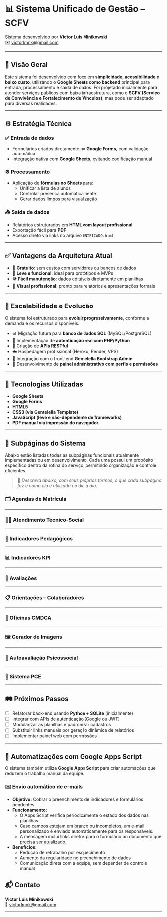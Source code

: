 # 📊 Sistema Unificado de Gestão – SCFV

Sistema desenvolvido por **Victor Luis Minikowski**  
✉️ victorlmnk@gmail.com

---

## 🧠 Visão Geral

Este sistema foi desenvolvido com foco em **simplicidade, acessibilidade e baixo custo**, utilizando o **Google Sheets como backend** principal para entrada, processamento e saída de dados. Foi projetado inicialmente para atender serviços públicos com baixa infraestrutura, como o **SCFV (Serviço de Convivência e Fortalecimento de Vínculos)**, mas pode ser adaptado para diversas realidades.

---

## ⚙️ Estratégia Técnica

### ✅ Entrada de dados
- Formulários criados diretamente no **Google Forms**, com validação automática
- Integração nativa com **Google Sheets**, evitando codificação manual

### ⚙️ Processamento
- Aplicação de **fórmulas no Sheets** para:
  - Unificar a lista de alunos
  - Controlar presença automaticamente
  - Gerar dados limpos para visualização

### 📤 Saída de dados
- Relatórios estruturados em **HTML com layout profissional**
- Exportação fácil para **PDF**
- Acesso direto via links no arquivo `UNIFICADO.html`

---

## ✅ Vantagens da Arquitetura Atual

- 💸 **Gratuito**: sem custos com servidores ou bancos de dados
- 🚀 **Leve e funcional**: ideal para protótipos e MVPs
- 🛠️ **Fácil manutenção**: dados editáveis diretamente em planilhas
- 📄 **Visual profissional**: pronto para relatórios e apresentações formais

---

## 🔄 Escalabilidade e Evolução

O sistema foi estruturado para **evoluir progressivamente**, conforme a demanda e os recursos disponíveis:

- 📊 Migração futura para **banco de dados SQL** (MySQL/PostgreSQL)
- 🔐 Implementação de **autenticação real com PHP/Python**
- 🔗 Criação de **APIs RESTful**
- ☁️ Hospedagem profissional (Heroku, Render, VPS)
- 🔧 Integração com o front-end **Gentelella Bootstrap Admin**
- 👥 Desenvolvimento de **painel administrativo com perfis e permissões**

---

## 🧱 Tecnologias Utilizadas

- **Google Sheets**
- **Google Forms**
- **HTML5**
- **CSS3 (via Gentelella Template)**
- **JavaScript (leve e não-dependente de frameworks)**
- **PDF manual via impressão do navegador**

---

## 📄 Subpáginas do Sistema

Abaixo estão listadas todas as subpáginas funcionais atualmente implementadas ou em desenvolvimento. Cada uma possui um propósito específico dentro da rotina do serviço, permitindo organização e controle eficientes.  

> 🔧 *Descreva abaixo, com seus próprios termos, o que cada subpágina faz e como ela é utilizada no dia a dia.*

### 🗂️ Agendas de Matrícula
<!-- Descrição aqui -->

---

### 🧑‍⚕️ Atendimento Técnico-Social
<!-- Descrição aqui -->

---

### 📘 Indicadores Pedagógicos
<!-- Descrição aqui -->

---

### 📊 Indicadores KPI
<!-- Descrição aqui -->

---

### 📝 Avaliações
<!-- Descrição aqui -->

---

### 📋 Orientações – Colaboradores
<!-- Descrição aqui -->

---

### 🎨 Oficinas CMDCA
<!-- Descrição aqui -->

---

### 🖼️ Gerador de Imagens
<!-- Descrição aqui -->

---

### 🧠 Autoavaliação Psicossocial
<!-- Descrição aqui -->

---

### 🧾 Sistema PCE
<!-- Descrição aqui -->

---

## 🛤️ Próximos Passos

- [ ] Refatorar back-end usando **Python + SQLite** (inicialmente)
- [ ] Integrar com APIs de autenticação (Google ou JWT)
- [ ] Modularizar as planilhas e padronizar cadastros
- [ ] Substituir links manuais por geração dinâmica de relatórios
- [ ] Implementar painel web com permissões

---


## 🚀 Automatizações com Google Apps Script

O sistema também utiliza **Google Apps Script** para criar automações que reduzem o trabalho manual da equipe.

### ✉️ Envio automático de e-mails
- **Objetivo:** Cobrar o preenchimento de indicadores e formulários pendentes.
- **Funcionamento:** 
  - O Apps Script verifica periodicamente o estado dos dados nas planilhas.
  - Caso campos estejam em branco ou incompletos, um e-mail personalizado é enviado automaticamente para os responsáveis.
  - A mensagem inclui links diretos para o formulário ou documento que precisa ser atualizado.
- **Benefícios:**
  - Redução de retrabalho por esquecimento
  - Aumento da regularidade no preenchimento de dados
  - Comunicação direta com a equipe, sem depender de controle manual

## 📬 Contato

**Victor Luis Minikowski**  
📧 victorlmnk@gmail.com

---
